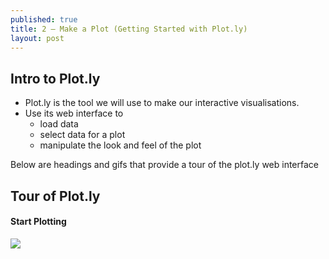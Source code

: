 ```yaml
---
published: true
title: 2 — Make a Plot (Getting Started with Plot.ly)
layout: post
---
```

## Intro to Plot.ly

* Plot.ly is the tool we will use to make our interactive visualisations.
* Use its web interface to 
    * load data
    * select data for a plot
    * manipulate the look and feel of the plot  

Below are headings and gifs that provide a tour of the plot.ly web interface


## Tour of Plot.ly

####  Start Plotting

![](https://drive.google.com/open?id=0BxRaecm6LtPWMmpLbUU4RWtBSWM)
